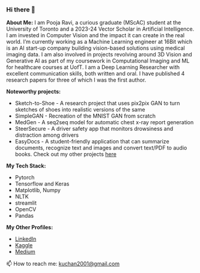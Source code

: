 ### Hi there 👋

__About Me:__
I am Pooja Ravi, a curious graduate (MScAC) student at the University of Toronto and a 2023-24 Vector Scholar in Artificial Intelligence. I am invested in Computer Vision and the impact it can create in the real world. I’m currently working as a Machine Learning engineer at 16Bit which is an AI start-up company building vision-based solutions using medical imaging data. I am also involved in projects revolving around 3D Vision and Generative AI as part of my coursework in Computational Imaging and ML for healthcare courses at UofT. I am a Deep Learning Researcher with excellent communication skills, both written and oral. I have published 4 research papers for three of which I was the first author.

__Noteworthy projects:__
- Sketch-to-Shoe - A research project that uses pix2pix GAN to turn sketches of shoes into realistic versions of the same
- SimpleGAN - Recreation of the MNIST GAN from scratch
- MedGen - A seq2seq model for automatic chest x-ray report generation
- SteerSecure - A driver safety app that monitors drowsiness and distraction among drivers
- EasyDocs - A student-friendly application that can summarize documents, recognize text and images and convert text/PDF to audio books.
Check out my other projects [here](https://github.com/01pooja10?tab=repositories)

__My Tech Stack:__
- Pytorch
- Tensorflow and Keras
- Matplotlib, Numpy
- NLTK
- streamlit
- OpenCV
- Pandas

__My Other Profiles:__
- [LinkedIn](https://www.linkedin.com/in/pooja-ravi-9b88861b2/)
- [Kaggle](https://www.kaggle.com/poojaravi01)
- [Medium](https://medium.com/@kuchan2001)

📫 How to reach me: kuchan2001@gmail.com


<!--
**01pooja10/01pooja10** is a ✨ _special_ ✨ repository because its `README.md` (this file) appears on your GitHub profile.

Here are some ideas to get you started:

- 🔭 I’m currently working on ...
- 🌱 I’m currently learning ...
- 👯 I’m looking to collaborate on ...
- 🤔 I’m looking for help with ...
- 💬 Ask me about ...
- 📫 How to reach me: ...
- 😄 Pronouns: ...
- ⚡ Fun fact: ...
-->
